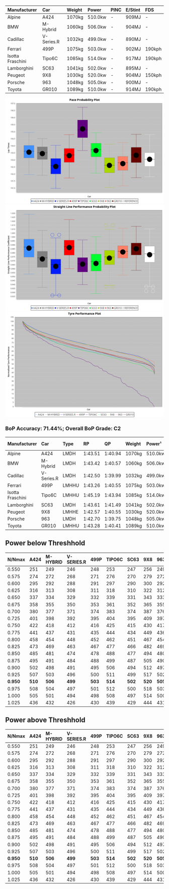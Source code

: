 | Manufacturer     | Car        | Weight | Power   | PINC    | E/Stint | FDS     |
|:-|:-|:-|:-|:-|:-|:-|
| Alpine           | A424       | 1070kg | 510.0kw |    -    | 909MJ   |    -    |
| BMW              | M-Hybrid   | 1060kg | 506.0kw |    -    | 904MJ   |    -    |
| Cadillac         | V-Series.R | 1032kg | 499.0kw |    -    | 890MJ   |    -    |
| Ferrari          | 499P       | 1075kg | 503.0kw |    -    | 902MJ   | 190kph  |
| Isotta Fraschini | Tipo6C     | 1085kg | 514.0kw |    -    | 917MJ   | 190kph  |
| Lamborghini      | SC63       | 1041kg | 502.0kw |    -    | 895MJ   |    -    |
| Peugeot          | 9X8        | 1030kg | 520.0kw |    -    | 904MJ   | 150kph  |
| Porsche          | 963        | 1048kg | 505.0kw |    -    | 900MJ   |    -    |
| Toyota           | GR010      | 1089kg | 510.0kw |    -    | 914MJ   | 190kph  |

![PACECHART](./IMG/OFFICIAL.png)
![STRAIGHTLINEPERFORMANCECHART](./IMG/OFFICIAL_sp.png)
![TYREPERFORMANCECHART](./IMG/OFFICIAL_tw.png)

### BoP Accuracy: 71.44%; Overall BoP Grade: C2
| Manufacturer     | Car        | Type  | RP      | QP      | Weight | Power¹  | Threshhold | PINC    | Power²   | E/Stint | AVG Vmax  | FDS     | RDLC | L/Stint | BOP-Grade | Model Accuracy | Model Points | Match%  | SimDiff |
|:-|:-|:-|:-|:-|:-|:-|:-|:-|:-|:-|:-|:-|:-|:-|:-|:-|:-|:-|:-|
| Alpine           | A424       | LMDH  | 1:43.51 | 1:40.94 | 1070kg | 510.0kw | 0.0kph     |    -    | 510.00kw |  909MJ  | 294.68kph |    -    | 0.98 | 33      | +B1       | 100.00%        | 946          | 89.76%  | -0.19   |
| BMW              | M-Hybrid   | LMDH  | 1:43.42 | 1:40.57 | 1060kg | 506.0kw | 0.0kph     |    -    | 506.00kw |  904MJ  | 292.69kph |    -    | 1.00 | 33      | ~A1       | 100.00%        | 1998         | 95.03%  | -0.07   |
| Cadillac         | V-Series.R | LMDH  | 1:42.50 | 1:39.99 | 1032kg | 499.0kw | 0.0kph     |    -    | 499.00kw |  890MJ  | 291.77kph |    -    | 1.03 | 33      | -E1       | 98.11%         | 3991         | 59.21%  | +0.29   |
| Ferrari          | 499P       | LMHHU | 1:43.26 | 1:40.55 | 1075kg | 503.0kw | 0.0kph     |    -    | 503.00kw |  902MJ  | 293.81kph | 190kph  | 1.02 | 33      | ~A1       | 98.72%         | 4180         | 98.64%  | -0.22   |
| Isotta Fraschini | Tipo6C     | LMHHU | 1:45.19 | 1:43.94 | 1085kg | 514.0kw | 0.0kph     |    -    | 514.00kw |  917MJ  | 291.37kph | 190kph  | 1.02 | 33      | +Ω2       | 97.73%         | 129          | -19.21% | +0.24   |
| Lamborghini      | SC63       | LMDH  | 1:43.61 | 1:41.49 | 1041kg | 502.0kw | 0.0kph     |    -    | 502.00kw |  895MJ  | 292.38kph |    -    | 1.05 | 33      | +B1       | 100.00%        | 784          | 88.39%  | -0.05   |
| Peugeot          | 9X8        | LMHHE | 1:42.57 | 1:40.55 | 1030kg | 520.0kw | 0.0kph     |    -    | 520.00kw |  904MJ  | 295.08kph | 150kph  | 1.03 | 33      | -D2       | 99.28%         | 4250         | 62.95%  | +0.14   |
| Porsche          | 963        | LMDH  | 1:42.70 | 1:39.75 | 1048kg | 505.0kw | 0.0kph     |    -    | 505.00kw |  900MJ  | 294.55kph |    -    | 1.01 | 33      | -D1       | 99.91%         | 11713        | 68.90%  | -0.11   |
| Toyota           | GR010      | LMHHU | 1:43.28 | 1:40.41 | 1089kg | 510.0kw | 0.0kph     |    -    | 510.00kw |  914MJ  | 293.52kph | 190kph  | 1.00 | 33      | ~A1       | 99.90%         | 3123         | 99.27%  | -0.04   |

## Power below Threshhold
| N/Nmax    | A424    | M-HYBRID | V-SERIES.R | 499P    | TIPO6C  | SC63    | 9X8     | 963     | GR010   |
|:-|:-|:-|:-|:-|:-|:-|:-|:-|:-|
|  0.550    |  251    |  249     |  246       |  248    |  253    |  247    |  256    |  249    |  251    |
|  0.575    |  274    |  272     |  268       |  271    |  276    |  270    |  279    |  272    |  274    |
|  0.600    |  295    |  292     |  288       |  291    |  297    |  290    |  300    |  292    |  295    |
|  0.625    |  316    |  313     |  308       |  311    |  318    |  310    |  322    |  312    |  316    |
|  0.650    |  337    |  334     |  329       |  332    |  339    |  331    |  343    |  333    |  337    |
|  0.675    |  358    |  355     |  350       |  353    |  361    |  352    |  365    |  355    |  358    |
|  0.700    |  380    |  377     |  371       |  374    |  383    |  374    |  387    |  376    |  380    |
|  0.725    |  401    |  398     |  392       |  395    |  404    |  395    |  409    |  397    |  401    |
|  0.750    |  422    |  418     |  412       |  416    |  425    |  415    |  430    |  417    |  422    |
|  0.775    |  441    |  437     |  431       |  435    |  444    |  434    |  449    |  436    |  441    |
|  0.800    |  458    |  454     |  448       |  452    |  462    |  451    |  467    |  454    |  458    |
|  0.825    |  473    |  469     |  463       |  467    |  477    |  466    |  482    |  469    |  473    |
|  0.850    |  485    |  481     |  474       |  478    |  488    |  477    |  494    |  480    |  485    |
|  0.875    |  495    |  491     |  484       |  488    |  499    |  487    |  505    |  490    |  495    |
|  0.900    |  502    |  498     |  491       |  495    |  506    |  494    |  512    |  497    |  502    |
|  0.925    |  507    |  503     |  496       |  500    |  511    |  499    |  517    |  502    |  507    |
| **0.950** | **510** | **506**  | **499**    | **503** | **514** | **502** | **520** | **505** | **510** |
|  0.975    |  508    |  504     |  497       |  501    |  512    |  500    |  518    |  503    |  508    |
|  1.000    |  505    |  501     |  494       |  498    |  508    |  497    |  514    |  500    |  505    |
|  1.025    |  436    |  432     |  426       |  430    |  439    |  429    |  444    |  431    |  436    |

## Power above Threshhold
| N/Nmax    | A424    | M-HYBRID | V-SERIES.R | 499P    | TIPO6C  | SC63    | 9X8     | 963     | GR010   |
|:-|:-|:-|:-|:-|:-|:-|:-|:-|:-|
|  0.550    |  251    |  249     |  246       |  248    |  253    |  247    |  256    |  249    |  251    |
|  0.575    |  274    |  272     |  268       |  271    |  276    |  270    |  279    |  272    |  274    |
|  0.600    |  295    |  292     |  288       |  291    |  297    |  290    |  300    |  292    |  295    |
|  0.625    |  316    |  313     |  308       |  311    |  318    |  310    |  322    |  312    |  316    |
|  0.650    |  337    |  334     |  329       |  332    |  339    |  331    |  343    |  333    |  337    |
|  0.675    |  358    |  355     |  350       |  353    |  361    |  352    |  365    |  355    |  358    |
|  0.700    |  380    |  377     |  371       |  374    |  383    |  374    |  387    |  376    |  380    |
|  0.725    |  401    |  398     |  392       |  395    |  404    |  395    |  409    |  397    |  401    |
|  0.750    |  422    |  418     |  412       |  416    |  425    |  415    |  430    |  417    |  422    |
|  0.775    |  441    |  437     |  431       |  435    |  444    |  434    |  449    |  436    |  441    |
|  0.800    |  458    |  454     |  448       |  452    |  462    |  451    |  467    |  454    |  458    |
|  0.825    |  473    |  469     |  463       |  467    |  477    |  466    |  482    |  469    |  473    |
|  0.850    |  485    |  481     |  474       |  478    |  488    |  477    |  494    |  480    |  485    |
|  0.875    |  495    |  491     |  484       |  488    |  499    |  487    |  505    |  490    |  495    |
|  0.900    |  502    |  498     |  491       |  495    |  506    |  494    |  512    |  497    |  502    |
|  0.925    |  507    |  503     |  496       |  500    |  511    |  499    |  517    |  502    |  507    |
| **0.950** | **510** | **506**  | **499**    | **503** | **514** | **502** | **520** | **505** | **510** |
|  0.975    |  508    |  504     |  497       |  501    |  512    |  500    |  518    |  503    |  508    |
|  1.000    |  505    |  501     |  494       |  498    |  508    |  497    |  514    |  500    |  505    |
|  1.025    |  436    |  432     |  426       |  430    |  439    |  429    |  444    |  431    |  436    |
